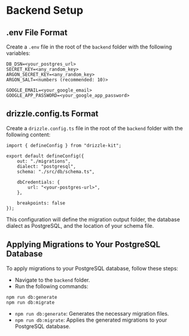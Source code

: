 # Backend Setup

## .env File Format
Create a `.env` file in the root of the `backend` folder with the following variables:

```
DB_DSN=<your_postgres_url>
SECRET_KEY=<any_random_key>
ARGON_SECRET_KEY=<any_random_key>
ARGON_SALT=<numbers (recommended: 10)>

GOOGLE_EMAIL=<your_google_email>
GOOGLE_APP_PASSWORD=<your_google_app_password>
```

## drizzle.config.ts Format
Create a `drizzle.config.ts` file in the root of the `backend` folder with the following content:

```
import { defineConfig } from "drizzle-kit";

export default defineConfig({
    out: "./migrations",
    dialect: "postgresql",
    schema: "./src/db/schema.ts",

    dbCredentials: {
        url: "<your-postgres-url>",
    },
    
    breakpoints: false
});

```

This configuration will define the migration output folder, the database dialect as PostgreSQL, and the location of your schema file.

## Applying Migrations to Your PostgreSQL Database
To apply migrations to your PostgreSQL database, follow these steps:
- Navigate to the `backend` folder.
- Run the following commands:

```
npm run db:generate
npm run db:migrate
```

- `npm run db:generate`: Generates the necessary migration files.
- `npm run db:migrate`: Applies the generated migrations to your PostgreSQL database.
